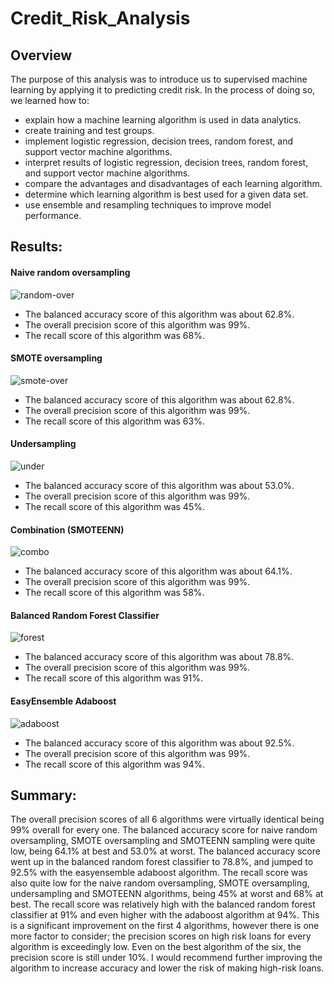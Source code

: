 # Credit_Risk_Analysis
## Overview
The purpose of this analysis was to introduce us to supervised machine learning by applying it to predicting credit risk. In the process of doing so, we learned how to:
- explain how a machine learning algorithm is used in data analytics.
- create training and test groups.
- implement logistic regression, decision trees, random forest, and support vector machine algorithms.
- interpret results of logistic regression, decision trees, random forest, and support vector machine algorithms.
- compare the advantages and disadvantages of each learning algorithm.
- determine which learning algorithm is best used for a given data set.
- use ensemble and resampling techniques to improve model performance.
## Results:
#### Naive random oversampling
![random-over](https://user-images.githubusercontent.com/94420548/164778224-1839db93-3814-40f9-a8e2-1f38a2958307.png)

- The balanced accuracy score of this algorithm was about 62.8%.
- The overall precision score of this algorithm was 99%.
- The recall score of this algorithm was 68%.
#### SMOTE oversampling
![smote-over](https://user-images.githubusercontent.com/94420548/164778244-f375989b-049c-4a88-98ea-34bad7c30e35.png)

- The balanced accuracy score of this algorithm was about 62.8%.
- The overall precision score of this algorithm was 99%.
- The recall score of this algorithm was 63%.
#### Undersampling
![under](https://user-images.githubusercontent.com/94420548/164778264-5722cb70-3537-4e56-b8c9-b0a93ccd23ac.png)

- The balanced accuracy score of this algorithm was about 53.0%.
- The overall precision score of this algorithm was 99%.
- The recall score of this algorithm was 45%.
#### Combination (SMOTEENN)
![combo](https://user-images.githubusercontent.com/94420548/164778298-170937a3-899d-4cd8-8020-9caac09e8abd.png)

- The balanced accuracy score of this algorithm was about 64.1%.
- The overall precision score of this algorithm was 99%.
- The recall score of this algorithm was 58%.
#### Balanced Random Forest Classifier
![forest](https://user-images.githubusercontent.com/94420548/164778339-1362ac51-a83a-4332-8233-5743ec3d78b8.png)

- The balanced accuracy score of this algorithm was about 78.8%.
- The overall precision score of this algorithm was 99%.
- The recall score of this algorithm was 91%.
#### EasyEnsemble Adaboost
![adaboost](https://user-images.githubusercontent.com/94420548/164778385-e994c8d1-c87e-48e2-b518-05c1f8d84cfc.png)

- The balanced accuracy score of this algorithm was about 92.5%.
- The overall precision score of this algorithm was 99%.
- The recall score of this algorithm was 94%.
## Summary:
The overall precision scores of all 6 algorithms were virtually identical being 99% overall for every one. The balanced accuracy score for naive random oversampling, SMOTE oversampling and SMOTEENN sampling were quite low, being 64.1% at best and 53.0% at worst. The balanced accuracy score went up in the balanced random forest classifier to 78.8%, and jumped to 92.5% with the easyensemble adaboost algorithm. The recall score was also quite low for the naive random oversampling, SMOTE oversampling, undersampling and SMOTEENN algorithms, being 45% at worst and 68% at best. The recall score was relatively high with the balanced random forest classifier at 91% and even higher with the adaboost algorithm at 94%. This is a significant improvement on the first 4 algorithms, however there is one more factor to consider; the precision scores on high risk loans for every algorithm is exceedingly low. Even on the best algorithm of the six, the precision score is still under 10%. I would recommend further improving the algorithm to increase accuracy and lower the risk of making high-risk loans.

